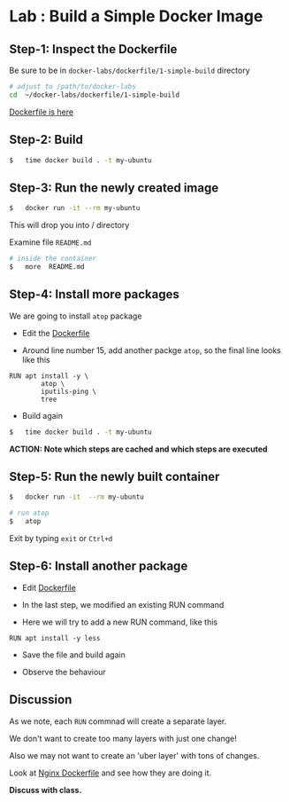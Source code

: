 <link rel='stylesheet' href='../../assets/css/main.css'/>

# Lab : Build a Simple Docker Image

## Step-1: Inspect the Dockerfile

Be sure to be in `docker-labs/dockerfile/1-simple-build` directory

```bash
# adjust to /path/to/docker-labs
cd  ~/docker-labs/dockerfile/1-simple-build
```

[Dockerfile is here](Dockerfile)

## Step-2: Build

```bash
$   time docker build . -t my-ubuntu
```

## Step-3: Run the newly created image

```bash
$   docker run -it --rm my-ubuntu
```

This will drop you into / directory

Examine file `README.md`

```bash
# inside the container
$   more  README.md
```

## Step-4: Install more packages

We are going to install `atop` package

- Edit the [Dockerfile](Dockerfile)

- Around line number 15, add another packge `atop`, so the final line looks like this

```text
RUN apt install -y \
        atop \
        iputils-ping \
        tree
```

- Build again

```bash
$   time docker build . -t my-ubuntu
```

**ACTION: Note which steps are cached and which steps are executed**

## Step-5: Run the newly built container

```bash
$   docker run -it  --rm my-ubuntu

# run atop
$   atop
```

Exit by typing `exit` or `Ctrl+d`

## Step-6: Install another package

- Edit [Dockerfile](Dockerfile)

- In the last step, we modified an existing RUN command

- Here we will try to add a new RUN command, like this

```text
RUN apt install -y less
```

- Save the file and build again

- Observe the behaviour

## Discussion

As we note, each `RUN` commnad will create a separate layer.

We don't want to create too many layers with just one change!

Also we may not want to create an 'uber layer' with tons of changes.

Look at [Nginx Dockerfile](https://github.com/nginxinc/docker-nginx/blob/master/stable/debian/Dockerfile)  and see how they are doing it.

**Discuss with class.**


